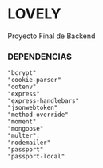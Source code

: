 # LOVELY
Proyecto Final de Backend
### DEPENDENCIAS

    "bcrypt"
    "cookie-parser"
    "dotenv"
    "express"
    "express-handlebars"
    "jsonwebtoken"
    "method-override"
    "moment"
    "mongoose"
    "multer":
    "nodemailer"
    "passport"
    "passport-local"
